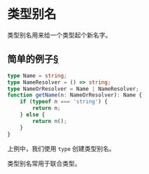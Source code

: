 # 类型别名

类型别名用来给一个类型起个新名字。

## 简单的例子[§](https://ts.xcatliu.com/advanced/type-aliases.html#简单的例子)

```ts
type Name = string;
type NameResolver = () => string;
type NameOrResolver = Name | NameResolver;
function getName(n: NameOrResolver): Name {
    if (typeof n === 'string') {
        return n;
    } else {
        return n();
    }
}
```

上例中，我们使用 `type` 创建类型别名。

类型别名常用于联合类型。